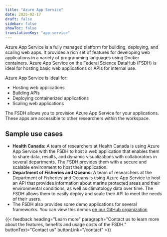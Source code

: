 ```yaml
---
title: "Azure App Service"
date: 2025-02-17
draft: false
sidebar: false
showToc: false
translationKey: "app-service"
---
```


Azure App Service is a fully managed platform for building, deploying, and scaling web apps. It provides a rich set of features for developing web applications in a variety of programming languages using Docker containers. Azure App Service on the Federal Science DataHub (FSDH) is ideal for hosting basic web applications or APIs for internal use.

Azure App Service is ideal for:

- Hosting web applications
- Building APIs
- Deploying containerized applications
- Scaling web applications

The FSDH allows you to provision Azure App Service for your applications. These apps are accessible to other researchers within the workspace.

## Sample use cases

- **Health Canada:** A team of researchers at Health Canada is using Azure App Service with the FSDH to host a web application that enables them to share data, results, and dynamic visualizations with collaborators in several departments. The FSDH provides them with a secure and scalable environment to host their application.
- **Department of Fisheries and Oceans:** A team of researchers at the Department of Fisheries and Oceans is using Azure App Service to host an API that provides information about marine protected areas and their environmental conditions, as well as climatology data over time. The FSDH allows them to easily deploy and scale their API to meet the needs of their users.
- The FSDH also provides some demo applications for several frameworks. You can view this demos [on our GitHub organization](https://github.com/ssc-sp)

{{< feedback
heading="Learn more"
paragraph="Contact us to learn more about the features, benefits and usage costs of the FSDH."
buttonText="Contact us"
buttonLink="/contact" >}}